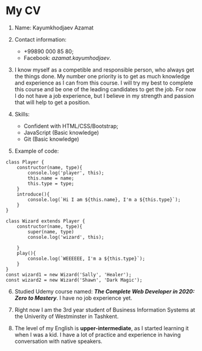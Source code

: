 # My CV

1. Name: Kayumkhodjaev Azamat

2. Contact information: 
   
   - +99890 000 85 80;
   - Facebook: _azamat.kayumhodjaev_.

3. I know myself as a competible and responsible person, who always get the things done. My number one priority is to get as much knowledge and experience as I can from this course. I will try my best to complete this course and be one of the leading candidates to get the job. For now I do not have a job experience, but I believe in my strength and passion that will help to get a position.

4. Skills:

    - Confident with HTML/CSS/Bootstrap;
	- JavaScript (Basic knowledge)
	- Git (Basic knowledge)

5. Example of code:

```
class Player {
    constructor(name, type){
        console.log('player', this);
        this.name = name;
        this.type = type;
    }
    introduce(){
        console.log(`Hi I am ${this.name}, I'm a ${this.type}`);
    }
}

class Wizard extends Player {
    constructor(name, type){
        super(name, type)
        console.log('wizard', this);
        
    }
    play(){
        console.log(`WEEEEEE, I'm a ${this.type}`);
    }
}
const wizard1 = new Wizard('Sally', 'Healer');
const wizard2 = new Wizard('Shawn', 'Dark Magic');
```

6. Studied Udemy course named: **_The Complete Web Developer in 2020: Zero to Mastery_**.
I have no job experience yet.

7. Right now I am the 3rd year student of Business Information Systems at the Univerity of Westminster in Tashkent.

8. The level of my English is **upper-intermediate**, as I started learning it when I was a kid. I have a lot of practice and experience in having conversation with native speakers.